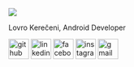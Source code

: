 ![](https://raw.githubusercontent.com/sagar-viradiya/sagar-viradiya/master/resources/banner.png)

Lovro  Kerečeni, Android Developer



[<img src='https://cdn.jsdelivr.net/npm/simple-icons@3.0.1/icons/github.svg' alt='github' height='40'>](https://github.com/lkerecenidev)  [<img src='https://cdn.jsdelivr.net/npm/simple-icons@3.0.1/icons/linkedin.svg' alt='linkedin' height='40'>](https://www.linkedin.com/in/lovro-kerečeni-25a997200/)  [<img src='https://cdn.jsdelivr.net/npm/simple-icons@3.0.1/icons/facebook.svg' alt='facebook' height='40'>](https://www.facebook.com/lovro630)  [<img src='https://cdn.jsdelivr.net/npm/simple-icons@3.0.1/icons/instagram.svg' alt='instagram' height='40'>](https://www.instagram.com/lovro_kereceni/)  [<img src='https://cdn.jsdelivr.net/npm/simple-icons@3.0.1/icons/gmail.svg' alt='gmail' height='40'>](lovro.kereceni@gmail.com)
